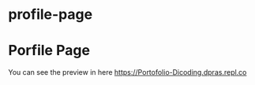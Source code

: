 # profile-page
Porfile Page
==============
You can see the preview in here
https://Portofolio-Dicoding.dpras.repl.co
